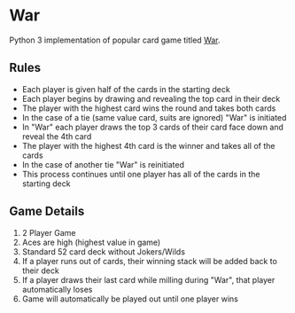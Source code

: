 # War

Python 3 implementation of popular card game titled [War](https://en.wikipedia.org/wiki/War_(card_game)).

## Rules

* Each player is given half of the cards in the starting deck
* Each player begins by drawing and revealing the top card in their deck
* The player with the highest card wins the round and takes both cards
* In the case of a tie (same value card, suits are ignored) "War" is initiated
* In "War" each player draws the top 3 cards of their card face down and reveal the 4th card
* The player with the highest 4th card is the winner and takes all of the cards
* In the case of another tie "War" is reinitiated
* This process continues until one player has all of the cards in the starting deck

## Game Details

1. 2 Player Game
2. Aces are high (highest value in game)
2. Standard 52 card deck without Jokers/Wilds
5. If a player runs out of cards, their winning stack will be added back to their deck
6. If a player draws their last card while milling during "War", that player automatically loses
7. Game will automatically be played out until one player wins
